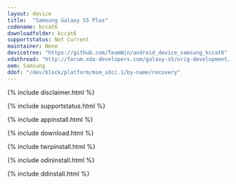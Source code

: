 ```yaml
---
layout: device
title:  "Samsung Galaxy S5 Plus"
codename: kccat6
downloadfolder: kccat6
supportstatus: Not Current
maintainer: None
devicetree: "https://github.com/TeamWin/android_device_samsung_kccat6"
xdathread: "http://forum.xda-developers.com/galaxy-s5/orig-development/recovery-team-win-recovery-project-t3350160"
oem: Samsung
ddof: "/dev/block/platform/msm_sdcc.1/by-name/recovery"
---
```


{% include disclaimer.html %}

{% include supportstatus.html %}

{% include appinstall.html %}

{% include download.html %}

{% include twrpinstall.html %}

{% include odininstall.html %}

{% include ddinstall.html %}

